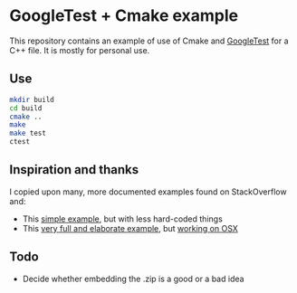# GoogleTest + Cmake example

This repository contains an example of use of Cmake and [GoogleTest](https://code.google.com/p/googletest/downloads/detail?name=gtest-1.6.0.zip) for a C++ file.
It is mostly for personal use.

## Use

```bash
mkdir build
cd build
cmake ..
make
make test
ctest
```


## Inspiration and thanks
I copied upon many, more documented examples found on StackOverflow and:
* This [simple example](http://lembra.wordpress.com/2011/10/17/building-google-test-framework-with-cmake/), but with less hard-coded things
* This [very full and elaborate example](https://github.com/snikulov/google-test-examples/), but [working on OSX](https://github.com/snikulov/google-test-examples/issues/2)

## Todo

* Decide whether embedding the .zip is a good or a bad idea
